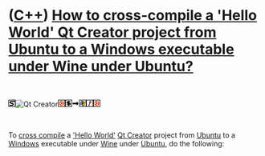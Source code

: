 
 

 

 

 

 

([C++](Cpp.md)) [How to cross-compile a 'Hello World' Qt Creator project from Ubuntu to a Windows executable under Wine under Ubuntu?](CppCrossCompileQtCreatorUbuntuHelloWorldToWindowsWineUbuntu.md)
========================================================================================================================================================================================================

 

![STL](PicStl.png)![Qt
Creator](PicQtCreator.png)![Ubuntu](PicUbuntu.png)![Console](PicConsole.png)![to](PicTo.png)![Windows](PicWindows.png)![Wine](PicWine.png)![Ubuntu](PicUbuntu.png)

 

To [cross compile](CppCrossCompile.md) a ['Hello
World'](CppHelloWorld.md) [Qt Creator](CppQtCreator.md) project from
[Ubuntu](CppUbuntu.md) to a [Windows](CppWindows.md) executable under
[Wine](CppWine.md) under [Ubuntu](CppUbuntu.md), do the following:

 

 

 

 

 

 

